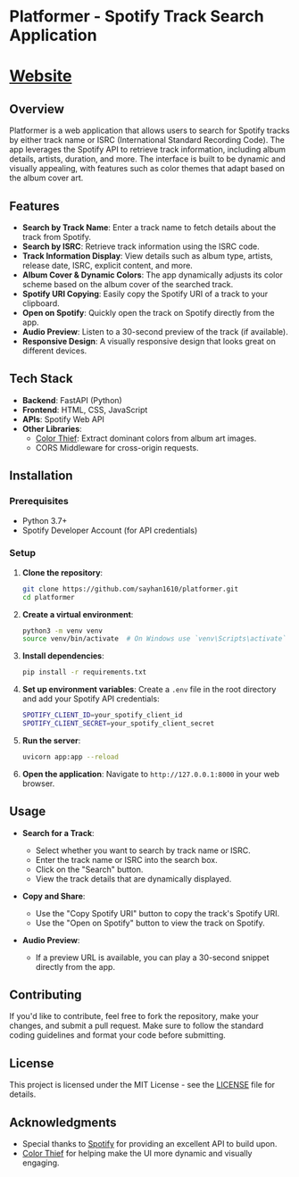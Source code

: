 # Platformer - Spotify Track Search Application

# [Website](https://platformerweb.netlify.app/)

## Overview

Platformer is a web application that allows users to search for Spotify tracks by either track name or ISRC (International Standard Recording Code). The app leverages the Spotify API to retrieve track information, including album details, artists, duration, and more. The interface is built to be dynamic and visually appealing, with features such as color themes that adapt based on the album cover art.

## Features

- **Search by Track Name**: Enter a track name to fetch details about the track from Spotify.
- **Search by ISRC**: Retrieve track information using the ISRC code.
- **Track Information Display**: View details such as album type, artists, release date, ISRC, explicit content, and more.
- **Album Cover & Dynamic Colors**: The app dynamically adjusts its color scheme based on the album cover of the searched track.
- **Spotify URI Copying**: Easily copy the Spotify URI of a track to your clipboard.
- **Open on Spotify**: Quickly open the track on Spotify directly from the app.
- **Audio Preview**: Listen to a 30-second preview of the track (if available).
- **Responsive Design**: A visually responsive design that looks great on different devices.

## Tech Stack

- **Backend**: FastAPI (Python)
- **Frontend**: HTML, CSS, JavaScript
- **APIs**: Spotify Web API
- **Other Libraries**:
  - [Color Thief](https://lokeshdhakar.com/projects/color-thief/): Extract dominant colors from album art images.
  - CORS Middleware for cross-origin requests.

## Installation

### Prerequisites

- Python 3.7+
- Spotify Developer Account (for API credentials)

### Setup

1. **Clone the repository**:

   ```bash
   git clone https://github.com/sayhan1610/platformer.git
   cd platformer
   ```

2. **Create a virtual environment**:

   ```bash
   python3 -m venv venv
   source venv/bin/activate  # On Windows use `venv\Scripts\activate`
   ```

3. **Install dependencies**:

   ```bash
   pip install -r requirements.txt
   ```

4. **Set up environment variables**:
   Create a `.env` file in the root directory and add your Spotify API credentials:

   ```bash
   SPOTIFY_CLIENT_ID=your_spotify_client_id
   SPOTIFY_CLIENT_SECRET=your_spotify_client_secret
   ```

5. **Run the server**:

   ```bash
   uvicorn app:app --reload
   ```

6. **Open the application**:
   Navigate to `http://127.0.0.1:8000` in your web browser.

## Usage

- **Search for a Track**:

  - Select whether you want to search by track name or ISRC.
  - Enter the track name or ISRC into the search box.
  - Click on the "Search" button.
  - View the track details that are dynamically displayed.

- **Copy and Share**:

  - Use the "Copy Spotify URI" button to copy the track's Spotify URI.
  - Use the "Open on Spotify" button to view the track on Spotify.

- **Audio Preview**:
  - If a preview URL is available, you can play a 30-second snippet directly from the app.

## Contributing

If you'd like to contribute, feel free to fork the repository, make your changes, and submit a pull request. Make sure to follow the standard coding guidelines and format your code before submitting.

## License

This project is licensed under the MIT License - see the [LICENSE](LICENSE) file for details.

## Acknowledgments

- Special thanks to [Spotify](https://developer.spotify.com/) for providing an excellent API to build upon.
- [Color Thief](https://lokeshdhakar.com/projects/color-thief/) for helping make the UI more dynamic and visually engaging.
